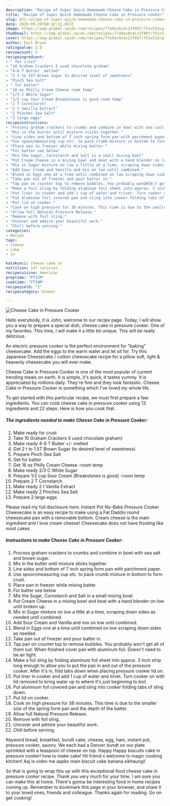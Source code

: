 ```yaml
---
description: "Recipe of Super Quick Homemade Cheese Cake in Pressure Cooker"
title: "Recipe of Super Quick Homemade Cheese Cake in Pressure Cooker"
slug: 821-recipe-of-super-quick-homemade-cheese-cake-in-pressure-cooker
date: 2020-09-29T08:42:31.057Z
image: https://img-global.cpcdn.com/recipes/77a9ac0c4c23f80f/751x532cq70/cheese-cake-in-pressure-cooker-recipe-main-photo.jpg
thumbnail: https://img-global.cpcdn.com/recipes/77a9ac0c4c23f80f/751x532cq70/cheese-cake-in-pressure-cooker-recipe-main-photo.jpg
cover: https://img-global.cpcdn.com/recipes/77a9ac0c4c23f80f/751x532cq70/cheese-cake-in-pressure-cooker-recipe-main-photo.jpg
author: Earl Bryan
ratingvalue: 3.8
reviewcount: 5
recipeingredient:
- " for crust"
- "10 Graham Crackers I used chocolate graham"
- "4-6 T Butter  melted"
- "2 t to 15T Brown Sugar to desired level of sweetness"
- "Pinch Sea Salt"
- " for batter"
- "16 oz Philly Cream Cheese room temp"
- "2/3 C White Sugar"
- "1/2 cup Sour Cream Breakstones is good room temp"
- "2 T Cornstarch"
- "2 t Vanilla Extract"
- "2 Pinches Sea Salt"
- "2 large eggs"
recipeinstructions:
- "Process graham crackers to crumbs and combine in bowl with sea salt and brown sugar."
- "Mix in the butter until mixture sticks together."
- "Line sides and bottom of 7 inch spring form pan with parchment paper."
- "Use spoon/measuring cup etc. to pack crumb mixture in bottom to form crust."
- "Place pan in freezer while mixing batter."
- "For batter see below"
- "Mix the Sugar, Cornstarch and Salt in a small mixing bowl"
- "Put Cream Cheese in a mixing bowl and beat with a hand blender on low until broken up."
- "Mix in Sugar mixture on low a little at a time, scraping down sides as needed until combined."
- "Add Sour Cream and Vanilla and mix on low until combined."
- "Blend in Eggs one at a time until combined on low scraping down sides as needed."
- "Take pan out of freezer and pour batter in."
- "Tap pan on counter top to remove bubbles. You probably won&#39;t get all of them out. When finished cover pan with aluminum foil. Doesn&#39;t need to be air tight."
- "Make a foil sling by folding aluminum foil sheet into approx. 3 inch strip long enough to allow you to put the pan in and out of the pressure cooker. After it&#39;s in, fold tabs down when placing pressure cooker lid on."
- "Put liner in cooker and add 1 cup of water and trivet. Turn cooker on with lid removed to bring water up to where it&#39;s just beginning to boil"
- "Put aluminum foil covered pan and sling into cooker folding tabs of sling down."
- "Put lid on cooker."
- "Cook on high pressure for 38 minutes. This time is due to the smaller size of the spring form pan and the depth of the batter."
- "Allow full Natural Pressure Release."
- "Remove with foil sling."
- "Uncover and admire your beautiful work."
- "Chill before serving."
categories:
- Recipe
tags:
- cheese
- cake
- in

katakunci: cheese cake in 
nutrition: 147 calories
recipecuisine: American
preptime: "PT22M"
cooktime: "PT39M"
recipeyield: "2"
recipecategory: Dinner

---
```



![Cheese Cake in Pressure Cooker](https://img-global.cpcdn.com/recipes/77a9ac0c4c23f80f/751x532cq70/cheese-cake-in-pressure-cooker-recipe-main-photo.jpg)

Hello everybody, it is John, welcome to our recipe page. Today, I will show you a way to prepare a special dish, cheese cake in pressure cooker. One of my favorites. This time, I will make it a little bit unique. This will be really delicious.

An electric pressure cooker is the perfect environment for &#34;baking&#34; cheesecake. Add the eggs to the warm water and let sit for. Try this Japanese Cheesecake / cotton cheesecake recipe for a pillow soft, light &amp; heavenly cheesecake you will ever make.

Cheese Cake in Pressure Cooker is one of the most popular of current trending meals on earth. It is simple, it's quick, it tastes yummy. It is appreciated by millions daily. They're fine and they look fantastic. Cheese Cake in Pressure Cooker is something which I've loved my whole life.


To get started with this particular recipe, we must first prepare a few ingredients. You can cook cheese cake in pressure cooker using 13 ingredients and 22 steps. Here is how you cook that.

<!--inarticleads1-->

##### The ingredients needed to make Cheese Cake in Pressure Cooker:

1. Make ready  for crust
1. Take 10 Graham Crackers (I used chocolate graham)
1. Make ready 4-6 T Butter +/- melted
1. Get 2 t to 1.5T Brown Sugar (to desired level of sweetness)
1. Prepare Pinch Sea Salt
1. Get  for batter
1. Get 16 oz Philly Cream Cheese -room temp
1. Make ready 2/3 C White Sugar
1. Prepare 1/2 cup Sour Cream (Breakstones is good) -room temp
1. Prepare 2 T Cornstarch
1. Make ready 2 t Vanilla Extract
1. Make ready 2 Pinches Sea Salt
1. Prepare 2 large eggs


Please read my full disclosure here. Instant Pot No-Bake Pressure Cooker Cheesecake is an easy recipe to make using a Fat Daddio round cheesecake pan with a removable bottom. Cream cheese is the main ingredient and I love cream cheese! Cheesecake does not have frosting like most cakes. 

<!--inarticleads2-->

##### Instructions to make Cheese Cake in Pressure Cooker:

1. Process graham crackers to crumbs and combine in bowl with sea salt and brown sugar.
1. Mix in the butter until mixture sticks together.
1. Line sides and bottom of 7 inch spring form pan with parchment paper.
1. Use spoon/measuring cup etc. to pack crumb mixture in bottom to form crust.
1. Place pan in freezer while mixing batter.
1. For batter see below
1. Mix the Sugar, Cornstarch and Salt in a small mixing bowl
1. Put Cream Cheese in a mixing bowl and beat with a hand blender on low until broken up.
1. Mix in Sugar mixture on low a little at a time, scraping down sides as needed until combined.
1. Add Sour Cream and Vanilla and mix on low until combined.
1. Blend in Eggs one at a time until combined on low scraping down sides as needed.
1. Take pan out of freezer and pour batter in.
1. Tap pan on counter top to remove bubbles. You probably won&#39;t get all of them out. When finished cover pan with aluminum foil. Doesn&#39;t need to be air tight.
1. Make a foil sling by folding aluminum foil sheet into approx. 3 inch strip long enough to allow you to put the pan in and out of the pressure cooker. After it&#39;s in, fold tabs down when placing pressure cooker lid on.
1. Put liner in cooker and add 1 cup of water and trivet. Turn cooker on with lid removed to bring water up to where it&#39;s just beginning to boil
1. Put aluminum foil covered pan and sling into cooker folding tabs of sling down.
1. Put lid on cooker.
1. Cook on high pressure for 38 minutes. This time is due to the smaller size of the spring form pan and the depth of the batter.
1. Allow full Natural Pressure Release.
1. Remove with foil sling.
1. Uncover and admire your beautiful work.
1. Chill before serving.


Keyword bread, breakfast, bundt cake, cheese, egg, ham, instant pot, pressure cooker, savory. We each had a Denver bundt on our plate sprinkled with a teaspoon of cheese on top. Happy Happy biscuits cake in pressure cooker! how to make cake! Hii friend s welcome to magic cooking kitchen! Aaj is video me aapko main biscuit cake banana sikhaungi! 

So that is going to wrap this up with this exceptional food cheese cake in pressure cooker recipe. Thank you very much for your time. I am sure you can make this at home. There's gonna be interesting food in home recipes coming up. Remember to bookmark this page in your browser, and share it to your loved ones, friends and colleague. Thanks again for reading. Go on get cooking!
